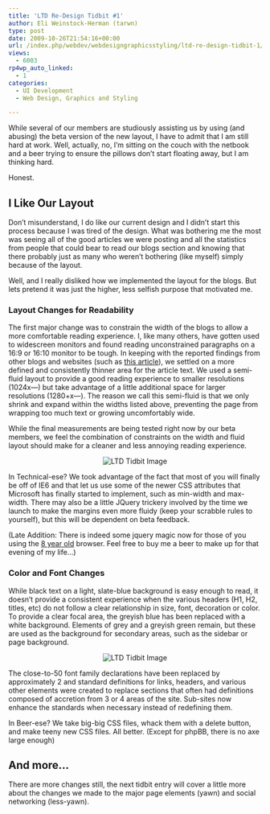 ```yaml
---
title: 'LTD Re-Design Tidbit #1'
author: Eli Weinstock-Herman (tarwn)
type: post
date: 2009-10-26T21:54:16+00:00
url: /index.php/webdev/webdesigngraphicsstyling/ltd-re-design-tidbit-1/
views:
  - 6003
rp4wp_auto_linked:
  - 1
categories:
  - UI Development
  - Web Design, Graphics and Styling

---
```

While several of our members are studiously assisting us by using (and abusing) the beta version of the new layout, I have to admit that I am still hard at work. Well, actually, no, I&#8217;m sitting on the couch with the netbook and a beer trying to ensure the pillows don&#8217;t start floating away, but I am thinking hard.
  
Honest.

## I Like Our Layout

Don&#8217;t misunderstand, I do like our current design and I didn&#8217;t start this process because I was tired of the design. What was bothering me the most was seeing all of the good articles we were posting and all the statistics from people that could bear to read our blogs section and knowing that there probably just as many who weren&#8217;t bothering (like myself) simply because of the layout.
  
Well, and I really disliked how we implemented the layout for the blogs. But lets pretend it was just the higher, less selfish purpose that motivated me.

### Layout Changes for Readability

The first major change was to constrain the width of the blogs to allow a more comfortable reading experience. I, like many others, have gotten used to widescreen monitors and found reading unconstrained paragraphs on a 16:9 or 16:10 monitor to be tough. In keeping with the reported findings from other blogs and websites (such as [this article][1]), we settled on a more defined and consistently thinner area for the article text. We used a semi-fluid layout to provide a good reading experience to smaller resolutions (1024x&#8212;) but take advantage of a little additional space for larger resolutions (1280+x&#8212;). The reason we call this semi-fluid is that we only shrink and expand within the widths listed above, preventing the page from wrapping too much text or growing uncomfortably wide.

While the final measurements are being tested right now by our beta members, we feel the combination of constraints on the width and fluid layout should make for a cleaner and less annoying reading experience. 

<center>
  <img src="http://www.tiernok.com/downloads/LTD/Tidbit_7.png" alt="LTD Tidbit Image" />
</center>

In Technical-ese? We took advantage of the fact that most of you will finally be off of IE6 and that let us use some of the newer CSS attributes that Microsoft has finally started to implement, such as min-width and max-width. There may also be a little JQuery trickery involved by the time we launch to make the margins even more fluidy (keep your scrabble rules to yourself), but this will be dependent on beta feedback.

(Late Addition: There is indeed some jquery magic now for those of you using the [8 year old][2] browser. Feel free to buy me a beer to make up for that evening of my life&#8230;)

### Color and Font Changes

While black text on a light, slate-blue background is easy enough to read, it doesn&#8217;t provide a consistent experience when the various headers (H1, H2, titles, etc) do not follow a clear relationship in size, font, decoration or color. To provide a clear focal area, the greyish blue has been replaced with a white background. Elements of grey and a greyish green remain, but these are used as the background for secondary areas, such as the sidebar or page background.

<center>
  <img src="http://www.tiernok.com/downloads/LTD/Tidbit_8.png" alt="LTD Tidbit Image" />
</center>

The close-to-50 font family declarations have been replaced by approximately 2 and standard definitions for links, headers, and various other elements were created to replace sections that often had definitions composed of accretion from 3 or 4 areas of the site. Sub-sites now enhance the standards when necessary instead of redefining them.

In Beer-ese? We take big-big CSS files, whack them with a delete button, and make teeny new CSS files. All better. (Except for phpBB, there is no axe large enough)

## And more&#8230;

There are more changes still, the next tidbit entry will cover a little more about the changes we made to the major page elements (yawn) and social networking (less-yawn).

 [1]: http://www.smashingmagazine.com/2009/08/20/typographic-design-survey-best-practices-from-the-best-blogs/
 [2]: http://en.wikipedia.org/wiki/Internet_Explorer_6